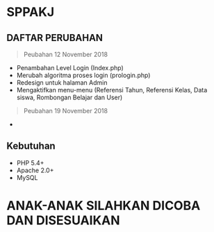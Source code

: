 # SPPAKJ
## DAFTAR PERUBAHAN
> Peubahan 12 November 2018
- Penambahan Level Login (Index.php)
- Merubah algoritma proses login (prologin.php)
- Redesign untuk halaman Admin
- Mengaktifkan menu-menu (Referensi Tahun, Referensi Kelas, Data siswa, Rombongan Belajar dan User)
> Peubahan 19 November 2018
-
## Kebutuhan

* PHP 5.4+
* Apache 2.0+
* MySQL

# ANAK-ANAK SILAHKAN DICOBA DAN DISESUAIKAN 
